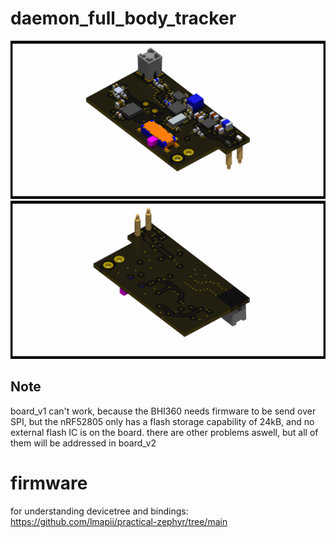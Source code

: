 # daemon_full_body_tracker

![board_render_front](board_v1_NOT_WORKING/daemon_full_body_tracker_front.png)
![board_render_back](board_v1_NOT_WORKING/daemon_full_body_tracker_back.png)

## Note
board_v1 can't work, because the BHI360 needs firmware to be send over SPI, but the nRF52805 only has a flash storage capability of 24kB, and no external flash IC is on the board. there are other problems aswell, but all of them will be addressed in board_v2

# firmware

for understanding devicetree and bindings: https://github.com/lmapii/practical-zephyr/tree/main